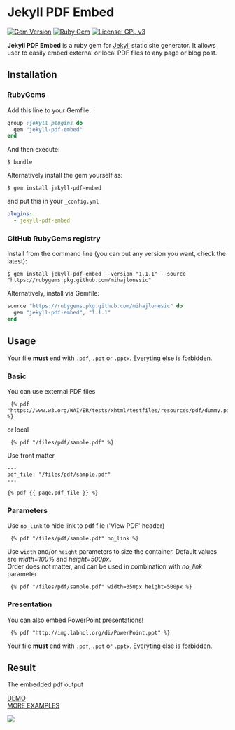 # Jekyll PDF Embed 
[![Gem Version](https://badge.fury.io/rb/jekyll-pdf-embed.svg)](https://badge.fury.io/rb/jekyll-pdf-embed) [![Ruby Gem](https://github.com/MihajloNesic/jekyll-pdf-embed/actions/workflows/gem-push.yml/badge.svg)](https://github.com/MihajloNesic/jekyll-pdf-embed/actions/workflows/gem-push.yml) [![License: GPL v3](https://img.shields.io/badge/License-GPLv3-blue.svg)](https://www.gnu.org/licenses/gpl-3.0)

**Jekyll PDF Embed** is a ruby gem for [Jekyll](https://jekyllrb.com/) static site generator.
It allows user to easily embed external or local PDF files to any page or blog post.

## Installation


### RubyGems

Add this line to your Gemfile:

```ruby
group :jekyll_plugins do
  gem "jekyll-pdf-embed"
end
```

And then execute:
```shell
$ bundle
```

Alternatively install the gem yourself as:

```shell
$ gem install jekyll-pdf-embed
```

and put this in your ``_config.yml`` 

```yaml
plugins:
  - jekyll-pdf-embed
```

### GitHub RubyGems registry

Install from the command line (you can put any version you want, check the latest):

```shell
$ gem install jekyll-pdf-embed --version "1.1.1" --source "https://rubygems.pkg.github.com/mihajlonesic"
```

Alternatively, install via Gemfile:

```ruby
source "https://rubygems.pkg.github.com/mihajlonesic" do
  gem "jekyll-pdf-embed", "1.1.1"
end
```

## Usage

Your file **must** end with `.pdf`, `.ppt` or `.pptx`. Everyting else is forbidden.

### Basic

You can use external PDF files
```
 {% pdf "https://www.w3.org/WAI/ER/tests/xhtml/testfiles/resources/pdf/dummy.pdf" %}
```

or local
```
 {% pdf "/files/pdf/sample.pdf" %}
```

Use front matter
```
---
pdf_file: "/files/pdf/sample.pdf"
---

{% pdf {{ page.pdf_file }} %}
```

### Parameters

Use `no_link` to hide link to pdf file ('View PDF' header)
```
 {% pdf "/files/pdf/sample.pdf" no_link %}
```

Use `width` and/or `height` parameters to size the container. Default values are _width=100%_ and _height=500px_.<br/>
Order does not matter, and can be used in combination with _no_link_ parameter.
```
 {% pdf "/files/pdf/sample.pdf" width=350px height=500px %}
```

### Presentation

You can also embed PowerPoint presentations!
```
 {% pdf "http://img.labnol.org/di/PowerPoint.ppt" %}
```

Your file **must** end with `.pdf`, `.ppt` or `.pptx`. Everyting else is forbidden.

## Result

The embedded pdf output

[DEMO](https://mihajlonesic.gitlab.io/projects/jekyll-pdf-embed/#result) <br/>
[MORE EXAMPLES](https://mihajlonesic.gitlab.io/jpe-examples/)

![](https://i.imgur.com/hdiVfm0.jpg)
